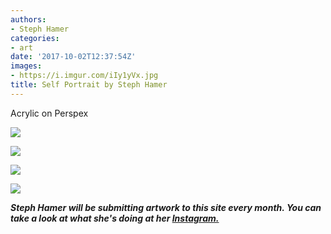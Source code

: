 ```yaml
---
authors:
- Steph Hamer
categories:
- art
date: '2017-10-02T12:37:54Z'
images:
- https://i.imgur.com/iIy1yVx.jpg
title: Self Portrait by Steph Hamer
---
```

Acrylic on Perspex

![](https://i.imgur.com/iIy1yVx.jpg "")

![](https://i.imgur.com/BpM635A.jpg "")

![](https://i.imgur.com/q7qgFHj.jpg "")

![](https://i.imgur.com/TLLF10L.jpg "")

_**Steph Hamer will be submitting artwork to this site every month. You can take a look at what she's doing at her [Instagram.](https://www.instagram.com/steph_hamer/ "")**_